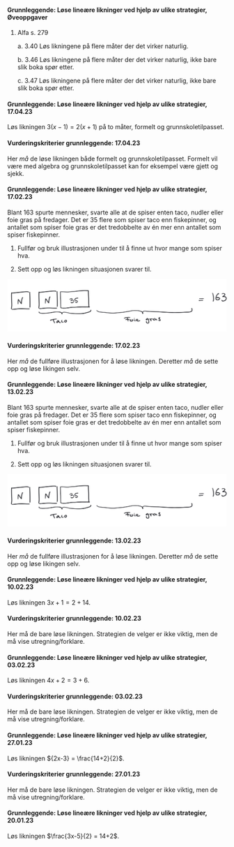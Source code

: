#### Grunnleggende: Løse lineære likninger ved hjelp av ulike strategier,  Øveoppgaver

1. Alfa s. 279

    a.  3.40 Løs likningene på flere måter der det virker naturlig.

    b.  3.46 Løs likningene på flere måter der det virker naturlig, ikke bare slik boka spør etter.

    c.  3.47 Løs likningene på flere måter der det virker naturlig, ikke bare slik boka spør etter.

#### Grunnleggende: Løse lineære likninger ved hjelp av ulike strategier,  17.04.23

Løs likningen $3(x-1)=2(x+1)$ på to måter, formelt og grunnskoletilpasset. 

#### Vurderingskriterier grunnleggende:  17.04.23

Her *må* de løse likningen både formelt og grunnskoletilpasset. Formelt vil være med algebra og grunnskoletilpasset kan for eksempel være gjett og sjekk. 

#### Grunnleggende: Løse lineære likninger ved hjelp av ulike strategier,  17.02.23

Blant $163$ spurte mennesker, svarte alle at de spiser enten taco, nudler eller foie gras på fredager. Det er $35$ flere som spiser taco enn fiskepinner, og antallet som spiser foie gras er det tredobbelte av én mer enn antallet som spiser fiskepinner.

1. Fullfør og bruk illustrasjonen under til å finne ut hvor mange som spiser hva.

2. Sett opp og løs likningen situasjonen svarer til.

![](https://raw.githubusercontent.com/Andremartiny/MA-173/main/img/2023-03-24-15-18-57.png)

#### Vurderingskriterier grunnleggende:  17.02.23

Her *må* de fullføre illustrasjonen for å løse likningen. Deretter *må* de sette opp og løse likingen selv.

#### Grunnleggende: Løse lineære likninger ved hjelp av ulike strategier,  13.02.23

Blant $163$ spurte mennesker, svarte alle at de spiser enten taco, nudler eller foie gras på fredager. Det er $35$ flere som spiser taco enn fiskepinner, og antallet som spiser foie gras er det tredobbelte av én mer enn antallet som spiser fiskepinner.

1. Fullfør og bruk illustrasjonen under til å finne ut hvor mange som spiser hva.

2. Sett opp og løs likningen situasjonen svarer til.

![](https://raw.githubusercontent.com/Andremartiny/MA-173/main/img/2023-03-24-15-14-26.png)

#### Vurderingskriterier grunnleggende:  13.02.23

Her *må* de fullføre illustrasjonen for å løse likningen. Deretter *må* de sette opp og løse likingen selv.

#### Grunnleggende: Løse lineære likninger ved hjelp av ulike strategier,  10.02.23

Løs likningen ${3x+1} = 2+14$.

#### Vurderingskriterier grunnleggende:  10.02.23

Her må de bare løse likningen. Strategien de velger er ikke viktig, men de må vise utregning/forklare.

#### Grunnleggende: Løse lineære likninger ved hjelp av ulike strategier,  03.02.23

Løs likningen ${4x+2} = 3+6$.

#### Vurderingskriterier grunnleggende:  03.02.23

Her må de bare løse likningen. Strategien de velger er ikke viktig, men de må vise utregning/forklare.

#### Grunnleggende: Løse lineære likninger ved hjelp av ulike strategier,  27.01.23

Løs likningen ${2x-3} = \frac{14+2}{2}$.

#### Vurderingskriterier grunnleggende:  27.01.23

Her må de bare løse likningen. Strategien de velger er ikke viktig, men de må vise utregning/forklare.

#### Grunnleggende: Løse lineære likninger ved hjelp av ulike strategier,  20.01.23

Løs likningen $\frac{3x-5}{2} = 14+2$.


